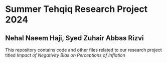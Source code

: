 # Summer Tehqiq Research Project 2024
## Nehal Naeem Haji, Syed Zuhair Abbas Rizvi

This repository contains code and other files related to our research project titled _Impact of Negativity Bias on Perceptions of Inflation_
